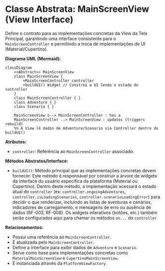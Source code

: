 # Classe Abstrata: MainScreenView (View Interface)

Define o contrato para as implementações concretas da View da Tela Principal, garantindo uma interface consistente para o `MainScreenController` e permitindo a troca de implementações de UI (Material/Cupertino).

**Diagrama UML (Mermaid):**

```mermaid
classDiagram
    <<Abstract>> MainScreenView
    class MainScreenView {
        +MainScreenController controller
        +buildUI() Widget // Constrói a UI lendo o estado do controller
    }
    class MainScreenController { }
    class Adventure { }
    class Scenario { }

    MainScreenView o--> MainScreenController : has a
    MainScreenController ..> MainScreenView : updates (triggers rebuild)
    %% A View lê dados de Adventure/Scenario via Controller dentro do buildUI()

```

**Atributos:**

*   `controller`: Referência ao `MainScreenController` associado.

**Métodos Abstratos/Interface:**

*   `buildUI()`: Método principal que as implementações concretas devem fornecer. Este método é responsável por construir a árvore de widgets da interface do usuário específica da plataforma (Material ou Cupertino). Dentro deste método, a implementação acessará o estado atual do `controller` (ex: `controller.ongoingAdventures`, `controller.isLoadingScenarios`, `controller.scenarioLoadingError`) para decidir o que renderizar, incluindo as listas de aventuras e cenários, indicadores de carregamento, e mensagens de erro ou ausência de dados (RF-003, RF-008). Os widgets interativos (botões, etc.) também serão configurados aqui para chamar os métodos `on...` do `controller`.

**Relacionamentos:**

*   Possui uma referência ao `MainScreenController`.
*   É atualizada pelo `MainScreenController`.
*   Define a interface para exibir dados de `Adventure` e `Scenario`.
*   Serve como base para implementações concretas como `MaterialMainScreenView` e `CupertinoMainScreenView`.
*   É instanciada através da `PlatformViewFactory`.